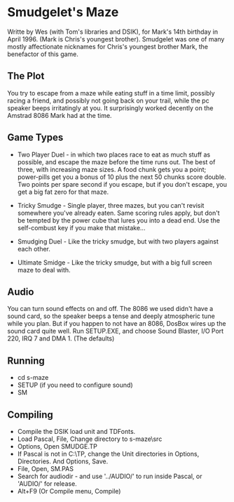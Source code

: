 # Smudgelet's Maze

Writte by Wes (with Tom's libraries and DSIK), for Mark's 14th birthday in
April 1996. (Mark is Chris's youngest brother). Smudgelet was one of many 
mostly affectionate nicknames for Chris's youngest brother Mark, the benefactor 
of this game. 

## The Plot

You try to escape from a maze while eating stuff in 
a time limit, possibly racing a friend, and possibly not going back on
your trail, while the pc speaker beeps irritatingly at you. It 
surprisingly worked decently on the Amstrad 8086 Mark had at the time.

## Game Types

* Two Player Duel - in which two places race to eat as much stuff as possible, 
and escape the maze before the time runs out. The best of three, with 
increasing maze sizes. A food chunk gets you a point; power-pills get you a 
bonus of 10 plus the next 50 chunks score double. Two points per spare second if
you escape, but if you don't escape, you get a big fat zero for that maze.

* Tricky Smudge - Single player, three mazes, but you can't revisit 
somewhere you've already eaten. Same scoring rules apply, but don't be 
tempted by the power cube that lures you into a dead end. Use the self-combust
key if you make that mistake...

* Smudging Duel - Like the tricky smudge, but with two players against each other.

* Ultimate Smidge - Like the tricky smudge, but with a big full screen maze to deal with.

## Audio

You can turn sound effects on and off. The 8086 we used didn't have a sound
card, so the speaker beeps a tense and deeply atmospheric tune while you plan. But
if you happen to not have an 8086, DosBox wires up the sound card quite well. Run
SETUP.EXE, and choose Sound Blaster, I/O Port 220, IRQ 7 and DMA 1. (The defaults)

## Running

* cd s-maze
* SETUP (if you need to configure sound)
* SM

## Compiling

* Compile the DSIK load unit and TDFonts.
* Load Pascal, File, Change directory to s-maze\src
* Options, Open SMUDGE.TP
* If Pascal is not in C:\TP, change the Unit directories in Options, Directories. And Options, Save.
* File, Open, SM.PAS
* Search for audiodir - and use '../AUDIO/' to run inside Pascal, or 'AUDIO/' for release.
* Alt+F9 (Or Compile menu, Compile)

